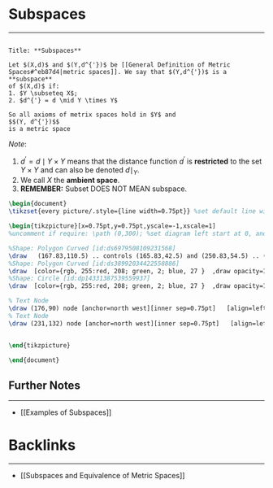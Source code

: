 # Subspaces
---

```ad-Definition

Title: **Subspaces**

Let $(X,d)$ and $(Y,d^{'})$ be [[General Definition of Metric Spaces#^eb87d4|metric spaces]]. We say that $(Y,d^{'})$ is a **subspace**
of $(X,d)$ if:
1. $Y \subseteq X$;
2. $d^{'} = d \mid Y \times Y$ 

So all axioms of metrix spaces hold in $Y$ and
$$(Y, d^{'})$$
is a metric space
```

*Note*: 
1. $d^{'} = d \mid Y \times Y$ means that the distance function $d^{'}$ is **restricted** to the set $Y \times Y$ and can also be denoted $d\mid_{Y}$.
2. We call $X$ the **ambient space**.
3. **REMEMBER:** Subset DOES NOT MEAN subspace.

```tikz
\begin{document}
\tikzset{every picture/.style={line width=0.75pt}} %set default line width to 0.75pt        

\begin{tikzpicture}[x=0.75pt,y=0.75pt,yscale=-1,xscale=1]
%uncomment if require: \path (0,300); %set diagram left start at 0, and has height of 300

%Shape: Polygon Curved [id:ds6979508109231568] 
\draw   (167.83,110.5) .. controls (165.83,42.5) and (250.83,54.5) .. (310.83,109.5) .. controls (370.83,164.5) and (379.83,108.5) .. (420.83,109.5) .. controls (461.83,110.5) and (448.83,203.5) .. (413.83,244.5) .. controls (378.83,285.5) and (183.83,269.5) .. (177.83,216.5) .. controls (171.83,163.5) and (169.83,178.5) .. (167.83,110.5) -- cycle ;
%Shape: Polygon Curved [id:ds38992034422558886] 
\draw  [color={rgb, 255:red, 208; green, 2; blue, 27 }  ,draw opacity=1 ] (246,155) .. controls (266,145) and (356,135) .. (336,155) .. controls (316,175) and (316,185) .. (336,215) .. controls (356,245) and (266,245) .. (246,215) .. controls (226,185) and (226,165) .. (246,155) -- cycle ;
%Shape: Circle [id:dp14331387539559937] 
\draw  [color={rgb, 255:red, 208; green, 2; blue, 27 }  ,draw opacity=1 ] (271.5,189.75) .. controls (271.5,183.26) and (276.76,178) .. (283.25,178) .. controls (289.74,178) and (295,183.26) .. (295,189.75) .. controls (295,196.24) and (289.74,201.5) .. (283.25,201.5) .. controls (276.76,201.5) and (271.5,196.24) .. (271.5,189.75) -- cycle ;

% Text Node
\draw (176,90) node [anchor=north west][inner sep=0.75pt]   [align=left] {$\displaystyle X$};
% Text Node
\draw (231,132) node [anchor=north west][inner sep=0.75pt]   [align=left] {$\displaystyle Y$};


\end{tikzpicture}

\end{document}
```

## Further Notes
---
- [[Examples of Subspaces]]

# Backlinks
---
- [[Subspaces and Equivalence of Metric Spaces]]
